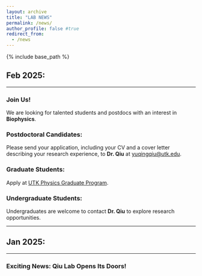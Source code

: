 ```yaml
---
layout: archive
title: "LAB NEWS"
permalink: /news/
author_profile: false #true
redirect_from:
  - /news
---
```


{% include base_path %}

## **Feb 2025:**  

---
### Join Us!  

We are looking for talented students and postdocs with an interest in **Biophysics**.

### **Postdoctoral Candidates:**  
Please send your application, including your CV and a cover letter describing your research experience, to **Dr. Qiu** at [yuqingqiu@utk.edu](mailto:yuqingqiu@utk.edu).

### **Graduate Students:**  
Apply at [UTK Physics Graduate Program](https://physics.utk.edu/graduate/join-our-program/).

### **Undergraduate Students:**  
Undergraduates are welcome to contact **Dr. Qiu** to explore research opportunities.

---

## **Jan 2025:**  

---

### Exciting News: Qiu Lab Opens Its Doors!



